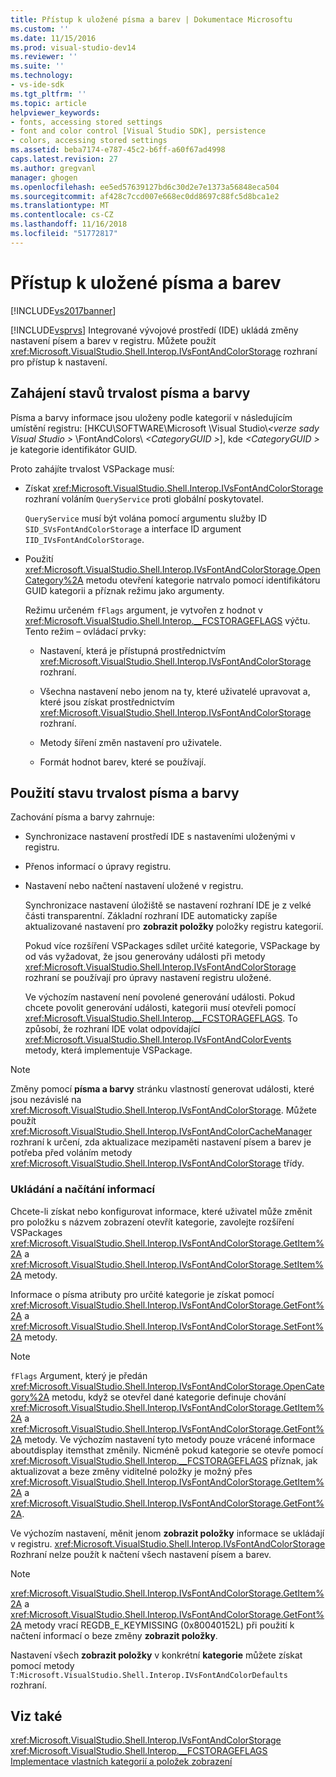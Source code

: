 ```yaml
---
title: Přístup k uložené písma a barev | Dokumentace Microsoftu
ms.custom: ''
ms.date: 11/15/2016
ms.prod: visual-studio-dev14
ms.reviewer: ''
ms.suite: ''
ms.technology:
- vs-ide-sdk
ms.tgt_pltfrm: ''
ms.topic: article
helpviewer_keywords:
- fonts, accessing stored settings
- font and color control [Visual Studio SDK], persistence
- colors, accessing stored settings
ms.assetid: beba7174-e787-45c2-b6ff-a60f67ad4998
caps.latest.revision: 27
ms.author: gregvanl
manager: ghogen
ms.openlocfilehash: ee5ed57639127bd6c30d2e7e1373a56848eca504
ms.sourcegitcommit: af428c7ccd007e668ec0dd8697c88fc5d8bca1e2
ms.translationtype: MT
ms.contentlocale: cs-CZ
ms.lasthandoff: 11/16/2018
ms.locfileid: "51772817"
---
```

# <a name="accessing-stored-font-and-color-settings"></a>Přístup k uložené písma a barev
[!INCLUDE[vs2017banner](../includes/vs2017banner.md)]

[!INCLUDE[vsprvs](../includes/vsprvs-md.md)] Integrované vývojové prostředí (IDE) ukládá změny nastavení písem a barev v registru. Můžete použít <xref:Microsoft.VisualStudio.Shell.Interop.IVsFontAndColorStorage> rozhraní pro přístup k nastavení.  
  
## <a name="to-initiate-state-persistence-of-fonts-and-colors"></a>Zahájení stavů trvalost písma a barvy  
 Písma a barvy informace jsou uloženy podle kategorií v následujícím umístění registru: [HKCU\SOFTWARE\Microsoft \Visual Studio\\*\<verze sady Visual Studio >* \FontAndColors\\  *\<CategoryGUID >*], kde  *\<CategoryGUID >* je kategorie identifikátor GUID.  
  
 Proto zahájíte trvalost VSPackage musí:  
  
-   Získat <xref:Microsoft.VisualStudio.Shell.Interop.IVsFontAndColorStorage> rozhraní voláním `QueryService` proti globální poskytovatel.  
  
     `QueryService` musí být volána pomocí argumentu služby ID `SID_SVsFontAndColorStorage` a interface ID argument `IID_IVsFontAndColorStorage`.  
  
-   Použití <xref:Microsoft.VisualStudio.Shell.Interop.IVsFontAndColorStorage.OpenCategory%2A> metodu otevření kategorie natrvalo pomocí identifikátoru GUID kategorii a příznak režimu jako argumenty.  
  
     Režimu určeném `fFlags` argument, je vytvořen z hodnot v <xref:Microsoft.VisualStudio.Shell.Interop.__FCSTORAGEFLAGS> výčtu. Tento režim – ovládací prvky:  
  
    -   Nastavení, která je přístupná prostřednictvím <xref:Microsoft.VisualStudio.Shell.Interop.IVsFontAndColorStorage> rozhraní.  
  
    -   Všechna nastavení nebo jenom na ty, které uživatelé upravovat a, které jsou získat prostřednictvím <xref:Microsoft.VisualStudio.Shell.Interop.IVsFontAndColorStorage> rozhraní.  
  
    -   Metody šíření změn nastavení pro uživatele.  
  
    -   Formát hodnot barev, které se používají.  
  
## <a name="to-use-state-persistence-of-fonts-and-colors"></a>Použití stavu trvalost písma a barvy  
 Zachování písma a barvy zahrnuje:  
  
- Synchronizace nastavení prostředí IDE s nastaveními uloženými v registru.  
  
- Přenos informací o úpravy registru.  
  
- Nastavení nebo načtení nastavení uložené v registru.  
  
  Synchronizace nastavení úložiště se nastavení rozhraní IDE je z velké části transparentní. Základní rozhraní IDE automaticky zapíše aktualizované nastavení pro **zobrazit položky** položky registru kategorií.  
  
  Pokud více rozšíření VSPackages sdílet určité kategorie, VSPackage by od vás vyžadovat, že jsou generovány události při metody <xref:Microsoft.VisualStudio.Shell.Interop.IVsFontAndColorStorage> rozhraní se používají pro úpravy nastavení registru uložené.  
  
  Ve výchozím nastavení není povolené generování události. Pokud chcete povolit generování události, kategorii musí otevřeli pomocí <xref:Microsoft.VisualStudio.Shell.Interop.__FCSTORAGEFLAGS>. To způsobí, že rozhraní IDE volat odpovídající <xref:Microsoft.VisualStudio.Shell.Interop.IVsFontAndColorEvents> metody, která implementuje VSPackage.  
  
> [!NOTE]
>  Změny pomocí **písma a barvy** stránku vlastností generovat události, které jsou nezávislé na <xref:Microsoft.VisualStudio.Shell.Interop.IVsFontAndColorStorage>. Můžete použít <xref:Microsoft.VisualStudio.Shell.Interop.IVsFontAndColorCacheManager> rozhraní k určení, zda aktualizace mezipaměti nastavení písem a barev je potřeba před voláním metody <xref:Microsoft.VisualStudio.Shell.Interop.IVsFontAndColorStorage> třídy.  
  
### <a name="storing-and-retrieving-information"></a>Ukládání a načítání informací  
 Chcete-li získat nebo konfigurovat informace, které uživatel může změnit pro položku s názvem zobrazení otevřít kategorie, zavolejte rozšíření VSPackages <xref:Microsoft.VisualStudio.Shell.Interop.IVsFontAndColorStorage.GetItem%2A> a <xref:Microsoft.VisualStudio.Shell.Interop.IVsFontAndColorStorage.SetItem%2A> metody.  
  
 Informace o písma atributy pro určité kategorie je získat pomocí <xref:Microsoft.VisualStudio.Shell.Interop.IVsFontAndColorStorage.GetFont%2A> a <xref:Microsoft.VisualStudio.Shell.Interop.IVsFontAndColorStorage.SetFont%2A> metody.  
  
> [!NOTE]
>  `fFlags` Argument, který je předán <xref:Microsoft.VisualStudio.Shell.Interop.IVsFontAndColorStorage.OpenCategory%2A> metodu, když se otevřel dané kategorie definuje chování <xref:Microsoft.VisualStudio.Shell.Interop.IVsFontAndColorStorage.GetItem%2A> a <xref:Microsoft.VisualStudio.Shell.Interop.IVsFontAndColorStorage.GetFont%2A> metody. Ve výchozím nastavení tyto metody pouze vrácené informace aboutdisplay itemsthat změnily. Nicméně pokud kategorie se otevře pomocí <xref:Microsoft.VisualStudio.Shell.Interop.__FCSTORAGEFLAGS> příznak, jak aktualizovat a beze změny viditelné položky je možný přes <xref:Microsoft.VisualStudio.Shell.Interop.IVsFontAndColorStorage.GetItem%2A> a <xref:Microsoft.VisualStudio.Shell.Interop.IVsFontAndColorStorage.GetFont%2A>.  
  
 Ve výchozím nastavení, měnit jenom **zobrazit položky** informace se ukládají v registru. <xref:Microsoft.VisualStudio.Shell.Interop.IVsFontAndColorStorage> Rozhraní nelze použít k načtení všech nastavení písem a barev.  
  
> [!NOTE]
>  <xref:Microsoft.VisualStudio.Shell.Interop.IVsFontAndColorStorage.GetItem%2A> a <xref:Microsoft.VisualStudio.Shell.Interop.IVsFontAndColorStorage.GetFont%2A> metody vrací REGDB_E_KEYMISSING (0x80040152L) při použití k načtení informací o beze změny **zobrazit položky**.  
  
 Nastavení všech **zobrazit položky** v konkrétní **kategorie** můžete získat pomocí metody `T:Microsoft.VisualStudio.Shell.Interop.IVsFontAndColorDefaults` rozhraní.  
  
## <a name="see-also"></a>Viz také  
 <xref:Microsoft.VisualStudio.Shell.Interop.IVsFontAndColorStorage>   
 <xref:Microsoft.VisualStudio.Shell.Interop.__FCSTORAGEFLAGS>   
 [Implementace vlastních kategorií a položek zobrazení](../extensibility/implementing-custom-categories-and-display-items.md)

